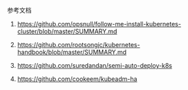 参考文档

1. https://github.com/opsnull/follow-me-install-kubernetes-cluster/blob/master/SUMMARY.md

2. https://github.com/rootsongjc/kubernetes-handbook/blob/master/SUMMARY.md

3. https://github.com/suredandan/semi-auto-deploy-k8s

4. https://github.com/cookeem/kubeadm-ha
